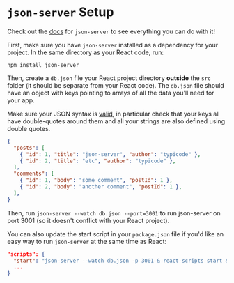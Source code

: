 # `json-server` Setup

Check out the [docs](https://github.com/typicode/json-server) for `json-server` to see everything you can do with it!

First, make sure you have `json-server` installed as a dependency for your project. In the same directory as your React code, run:

```
npm install json-server
```

Then, create a `db.json` file your React project directory **outside** the `src` folder (it should be separate from your React code). The `db.json` file should have an object with keys pointing to arrays of all the data you'll need for your app.

Make sure your JSON syntax is [valid](https://www.w3schools.com/js/js_json_syntax.asp), in particular check that your keys all have double-quotes around them and all your strings are also defined using double quotes.

```json
{
  "posts": [
    { "id": 1, "title": "json-server", "author": "typicode" },
    { "id": 2, "title": "etc", "author": "typicode" },
  ],
  "comments": [
    { "id": 1, "body": "some comment", "postId": 1 },
    { "id": 2, "body": "another comment", "postId": 1 },
  ],
}
```

Then, run `json-server --watch db.json --port=3001` to run json-server on port 3001 (so it doesn't conflict with your React project).

You can also update the start script in your `package.json` file if you'd like an easy way to run `json-server` at the same time as React:

```json
"scripts": {
  "start": "json-server --watch db.json -p 3001 & react-scripts start && fg",
  ...
}
```
